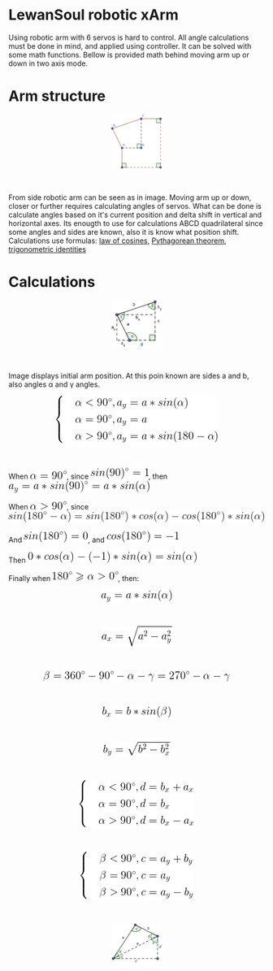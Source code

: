 # LewanSoul robotic xArm

Using robotic arm with 6 servos is hard to control. All angle calculations must be done in mind, and applied using controller. It can be solved with some math functions. Bellow is provided math behind moving arm up or down in two axis mode.

# Arm structure

<p align="center">
  <img src="./docs/images/shape_1.png" width="20%" height="20%">
</p>
<br/>

From side robotic arm can be seen as in image. Moving arm up or down, closer or further requires calculating angles of servos. What can be done is calculate angles based on it's current position and delta shift in vertical and horizontal axes. Its enougth to use for calculations ABCD quadrilateral since some angles and sides are known, also it is know what position shift. Calculations use formulas: [law of cosines](https://en.wikipedia.org/wiki/Law_of_cosines), [Pythagorean theorem](https://en.wikipedia.org/wiki/Pythagorean_theorem), [trigonometric identities](https://en.wikipedia.org/wiki/List_of_trigonometric_identities)

# Calculations

<p align="center">
  <img src="./docs/images/shape_2.png" width="20%" height="20%">
</p>
<br/>

Image displays initial arm position. At this poin known are sides a and b, also angles α and γ angles.

<p align="center">
  <img src="./docs/images/function_a.png">
</p>
<br/>

When <img src="./docs/images/function_h.png">, since <img src="./docs/images/function_b.png">, then <img src="./docs/images/function_c.png">

When <img src="./docs/images/function_i.png">, since <img src="./docs/images/function_d.png">

And <img src="./docs/images/function_e.png">, and <img src="./docs/images/function_f.png">

Then <img src="./docs/images/function_g.png">

Finally when <img src="./docs/images/function_j.png">, then:
<p align="center">
  <img src="./docs/images/function_k.png">
</p>
<br/>
<p align="center">
  <img src="./docs/images/function_l.png">
</p>
<br/>
<p align="center">
  <img src="./docs/images/function_m.png">
</p>
<br/>
<p align="center">
  <img src="./docs/images/function_n.png">
</p>
<br/>
<p align="center">
  <img src="./docs/images/function_o.png">
</p>
<br/>
<p align="center">
  <img src="./docs/images/function_p.png">
</p>
<br/>
<p align="center">
  <img src="./docs/images/function_r.png">
</p>
<br/>

<p align="center">
  <img src="./docs/images/shape_3.png" width="20%" height="20%">
</p>
<br/>
